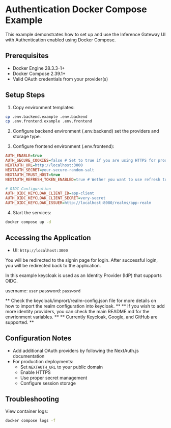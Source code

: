 # Authentication Docker Compose Example

This example demonstrates how to set up and use the Inference Gateway UI with Authentication enabled using Docker Compose.

## Prerequisites

- Docker Engine 28.3.3-1+
- Docker Compose 2.39.1+
- Valid OAuth credentials from your provider(s)

## Setup Steps

1. Copy environment templates:

```bash
cp .env.backend.example .env.backend
cp .env.frontend.example .env.frontend
```

2. Configure backend environment (.env.backend) set the providers and storage type.

3. Configure frontend environment (.env.frontend):

```ini
AUTH_ENABLE=true
AUTH_SECURE_COOKIES=false # Set to true if you are using HTTPS for production
NEXTAUTH_URL=http://localhost:3000
NEXTAUTH_SECRET=your-secure-random-salt
NEXTAUTH_TRUST_HOST=true
NEXTAUTH_REFRESH_TOKEN_ENABLED=true # Wether you want to use refresh tokens once the access token expires

# OIDC Configuration
AUTH_OIDC_KEYCLOAK_CLIENT_ID=app-client
AUTH_OIDC_KEYCLOAK_CLIENT_SECRET=very-secret
AUTH_OIDC_KEYCLOAK_ISSUER=http://localhost:8080/realms/app-realm
```

4. Start the services:

```bash
docker compose up -d
```

## Accessing the Application

- UI: `http://localhost:3000`

You will be redirected to the signin page for login. After successful login, you will be redirected back to the application.

In this example keycloak is used as an Identity Provider (IdP) that supports OIDC.

username: `user`
password: `password`

** Check the keycloak/imprort/realm-config.json file for more details on how to import the realm configuration into keycloak. **
** If you wish to add more identity providers, you can check the main README.md for the envrionment variables. **
** Currently Keycloak, Google, and GitHub are supported. **

## Configuration Notes

- Add additional OAuth providers by following the NextAuth.js documentation
- For production deployments:
  - Set `NEXTAUTH_URL` to your public domain
  - Enable HTTPS
  - Use proper secret management
  - Configure session storage

## Troubleshooting

View container logs:

```bash
docker compose logs -f
```
